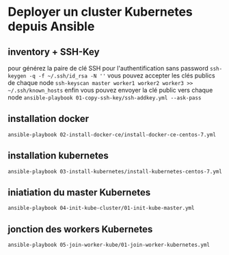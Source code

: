 # Deployer un cluster Kubernetes depuis Ansible
## inventory + SSH-Key
pour générez la paire de clé SSH pour l'authentification sans password
```ssh-keygen -q -f ~/.ssh/id_rsa -N ''```
vous pouvez accepter les clés publics de chaque node
```ssh-keyscan master worker1 worker2 worker3 >> ~/.ssh/known_hosts```
enfin vous pouvez envoyer la clé public vers chaque node
```ansible-playbook 01-copy-ssh-key/ssh-addkey.yml --ask-pass```
## installation docker
```ansible-playbook 02-install-docker-ce/install-docker-ce-centos-7.yml```
## installation kubernetes
```ansible-playbook 03-install-kubernetes/install-kubernetes-centos-7.yml```
## iniatiation du master Kubernetes
```ansible-playbook 04-init-kube-cluster/01-init-kube-master.yml```
## jonction des workers Kubernetes
```ansible-playbook 05-join-worker-kube/01-join-worker-kubernetes.yml```

